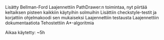 Lisätty Bellman-Ford
Laajennettiin PathDrawer:n toimintaa, nyt piirtää keltaiksen pisteen kaikkiin käytyihin solmuihin
Lisättiin checkstyle-testit ja korjattiin ohjelmakoodi sen mukaiseksi
Laajennettiin testausta
Laajennettiin dokumentaatiota
Tehostettiin A*-algoritmia

Aikaa käytetty: ~5h